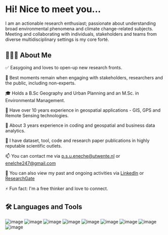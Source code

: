 # Hi! Nice to meet you...
I am an actionable research enthusiast; passionate about understanding broad environmental phenomena and climate change-related subjects. Meeting and collaborating with individuals, stakeholders and teams from diverse multidisciplinary settings is my core forté. 

## 👨🏻‍💻 About Me

✅ Easygoing and loves to open-up new research fronts.

🎯 Best moments remain when engaging with stakeholders, researchers and the public, including non-experts.

🎓 Holds a B.Sc Geography and Urban Planning and an M.Sc. in Environmental Management.

💼 Have over 10 years experience in geospatial applications - GIS, GPS and Remote Sensing technologies.

🌱 About 3 years experience in coding and geospatial and business data analytics.

📝 I have dataset, tool, code and research paper publications in highly reputable scientific outlets.

📫 You can contact me via p.s.u.eneche@utwente.nl or enelche247@gmail.com

📄 You can also view my past and ongoing activities via [LinkedIn](https://www.linkedin.com/in/enelche-psu/) or [ResearchGate](https://researchgate.net/profile/Eneche-Udama)

⚡ Fun fact: I'm a free thinker and love to connect.


## 🛠 Languages and Tools

![image](https://github.com/user-attachments/assets/13c7a56d-51a6-44b9-b9c1-836e24e72704) ![image](https://github.com/user-attachments/assets/71072c9e-9858-49bd-af7c-45eb6e4bcc8c) ![image](https://github.com/user-attachments/assets/6056c3e5-0b3e-4ada-a96e-e6ece9b5399f) ![image](https://github.com/user-attachments/assets/89b9a519-5b57-486a-ab96-9849532d0d03) ![image](https://github.com/user-attachments/assets/9efc87db-d529-42fb-a2fe-664cd772b536) ![image](https://github.com/user-attachments/assets/885f1dc3-2685-4dc2-b5a7-c0c24bd168f2) ![image](https://github.com/user-attachments/assets/9a643813-4fc9-4bc9-8ee2-639193615560) ![image](https://github.com/user-attachments/assets/4aeab2d3-f499-4df6-a323-ddfc1ad43006) ![image](https://github.com/user-attachments/assets/fd2d2982-c392-42fb-b1ef-4bd053d53287)
